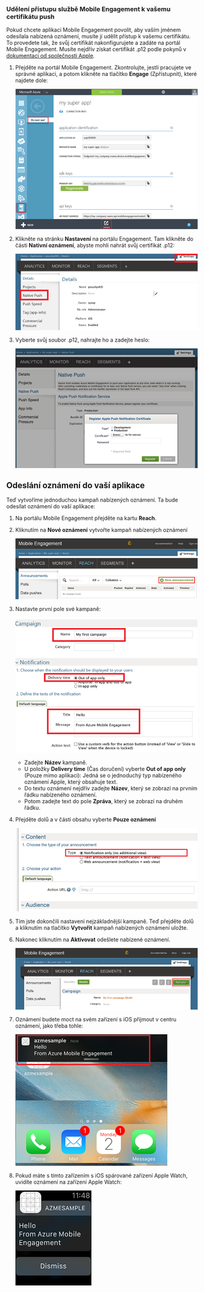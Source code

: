 ### Udělení přístupu službě Mobile Engagement k vašemu certifikátu push
Pokud chcete aplikaci Mobile Engagement povolit, aby vaším jménem odesílala nabízená oznámení, musíte jí udělit přístup k vašemu certifikátu. To provedete tak, že svůj certifikát nakonfigurujete a zadáte na portál Mobile Engagement. Musíte nejdřív získat certifikát .p12 podle pokynů v [dokumentaci od společnosti Apple](https://developer.apple.com/library/prerelease/ios/documentation/IDEs/Conceptual/AppDistributionGuide/AddingCapabilities/AddingCapabilities.html#//apple_ref/doc/uid/TP40012582-CH26-SW6).

1. Přejděte na portál Mobile Engagement. Zkontrolujte, jestli pracujete ve správné aplikaci, a potom klikněte na tlačítko **Engage** (Zpřístupnit), které najdete dole:
   
    ![](./media/mobile-engagement-ios-send-push/engage-button.png)
2. Klikněte na stránku **Nastavení** na portálu Engagement. Tam klikněte do části **Nativní oznámení**, abyste mohli nahrát svůj certifikát .p12:
   
    ![](./media/mobile-engagement-ios-send-push/engagement-portal.png)
3. Vyberte svůj soubor .p12, nahrajte ho a zadejte heslo:
   
    ![](./media/mobile-engagement-ios-send-push/native-push-settings.png)

## <a id="send"></a>Odeslání oznámení do vaší aplikace
Teď vytvoříme jednoduchou kampaň nabízených oznámení. Ta bude odesílat oznámení do vaší aplikace:

1. Na portálu Mobile Engagement přejděte na kartu **Reach**.
2. Kliknutím na **Nové oznámení** vytvořte kampaň nabízených oznámení
   
    ![](./media/mobile-engagement-ios-send-push/new-announcement.png)
3. Nastavte první pole své kampaně:
   
    ![](./media/mobile-engagement-ios-send-push/campaign-first-params.png)
   
   * Zadejte **Název** kampaně. 
   * U položky **Delivery time** (Čas doručení) vyberte **Out of app only** (Pouze mimo aplikaci): Jedná se o jednoduchý typ nabízeného oznámení Apple, který obsahuje text.
   * Do textu oznámení nejdřív zadejte **Název**, který se zobrazí na prvním řádku nabízeného oznámení.
   * Potom zadejte text do pole **Zpráva**, který se zobrazí na druhém řádku.
4. Přejděte dolů a v části obsahu vyberte **Pouze oznámení**
   
    ![](./media/mobile-engagement-ios-send-push/campaign-content.png)
5. Tím jste dokončili nastavení nejzákladnější kampaně. Teď přejděte dolů a kliknutím na tlačítko **Vytvořit** kampaň nabízených oznámení uložte. 
6. Nakonec kliknutím na **Aktivovat** odešlete nabízené oznámení. 
   
    ![](./media/mobile-engagement-ios-send-push/campaign-activate.png)
7. Oznámení budete moct na svém zařízení s iOS přijmout v centru oznámení, jako třeba tohle:
   
    ![](./media/mobile-engagement-ios-send-push/iphone-notification.png)
8. Pokud máte s tímto zařízením s iOS spárované zařízení Apple Watch, uvidíte oznámení na zařízení Apple Watch:
   
    ![](./media/mobile-engagement-ios-send-push/apple-watch.png)

<!--HONumber=Jun16_HO2-->


